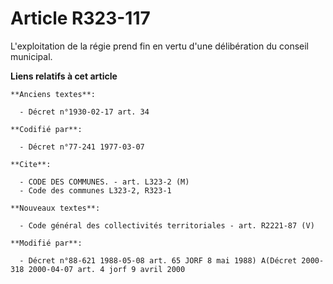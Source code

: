 # Article R323-117

L'exploitation de la régie prend fin en vertu d'une délibération du conseil municipal.

**Liens relatifs à cet article**

	**Anciens textes**:

	  - Décret n°1930-02-17 art. 34

	**Codifié par**:

	  - Décret n°77-241 1977-03-07

	**Cite**:

	  - CODE DES COMMUNES. - art. L323-2 (M)
	  - Code des communes L323-2, R323-1

	**Nouveaux textes**:

	  - Code général des collectivités territoriales - art. R2221-87 (V)

	**Modifié par**:

	  - Décret n°88-621 1988-05-08 art. 65 JORF 8 mai 1988) A(Décret 2000-318 2000-04-07 art. 4 jorf 9 avril 2000

